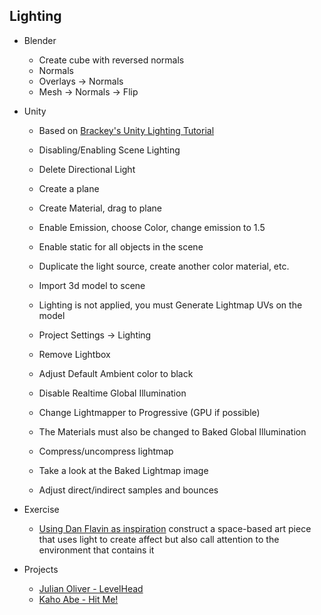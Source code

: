 ## Lighting

+ Blender
  + Create cube with reversed normals
  + Normals
  + Overlays -> Normals
  + Mesh -> Normals -> Flip

+ Unity

  + Based on [Brackey's Unity Lighting Tutorial](https://www.youtube.com/watch?v=VnG2gOKV9dw)

  + Disabling/Enabling Scene Lighting
  + Delete Directional Light
  + Create a plane
  + Create Material, drag to plane
  + Enable Emission, choose Color, change emission to 1.5

  + Enable static for all objects in the scene

  + Duplicate the light source, create another color material, etc.

  + Import 3d model to scene
  + Lighting is not applied, you must Generate Lightmap UVs on the model

  + Project Settings -> Lighting
  + Remove Lightbox
  + Adjust Default Ambient color to black
  + Disable Realtime Global Illumination
  + Change Lightmapper to Progressive (GPU if possible)
  + The Materials must also be changed to Baked Global Illumination
  + Compress/uncompress lightmap

  + Take a look at the Baked Lightmap image

  + Adjust direct/indirect samples and bounces

+ Exercise
  + [Using Dan Flavin as inspiration](https://www.google.com/search?q=dan+flavin&client=firefox-b-1-d&sxsrf=ACYBGNQ18WydoNyDpZm7eXDOTfwmXOGQMA:1581439395651&source=lnms&tbm=isch&sa=X&ved=2ahUKEwj7lqXr-MnnAhUIo1kKHZXDDNkQ_AUoAXoECBUQAw&biw=1536&bih=750) construct a space-based art piece that uses light to create affect but also call attention to the environment that contains it



+ Projects
  + [Julian Oliver - LevelHead](https://vimeo.com/1320756)
  + [Kaho Abe - Hit Me!](https://kahoabe.net/portfolio/hit-me/)
